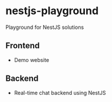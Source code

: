 # nestjs-playground
Playground for NestJS solutions

## Frontend

- Demo website

## Backend

- Real-time chat backend using NestJS

